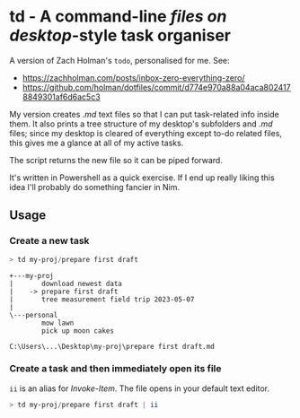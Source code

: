 # td - A command-line *files on desktop*-style task organiser

A version of Zach Holman's `todo`, personalised for me. See:

- <https://zachholman.com/posts/inbox-zero-everything-zero/>
- <https://github.com/holman/dotfiles/commit/d774e970a88a04aca8024178849301af6d6ac5c3>

My version creates _.md_ text files so that I can put task-related info inside 
them. It also prints a tree structure of my desktop's subfolders and _.md_ files;
since my desktop is cleared of everything except to-do related files, this gives me a
glance at all of my active tasks.

The script returns the new file so it can be piped forward.

It's written in Powershell as a quick exercise. If I end up really liking this idea
I'll probably do something fancier in Nim.


## Usage

### Create a new task

``` powershell
> td my-proj/prepare first draft
```

```
+---my-proj
|       download newest data
|    -> prepare first draft
|       tree measurement field trip 2023-05-07
|
\---personal
        mow lawn
        pick up moon cakes
        
C:\Users\...\Desktop\my-proj\prepare first draft.md
```

### Create a task and then immediately open its file

`ii` is an alias for *Invoke-Item*. The file opens in your default text editor.

``` powershell
> td my-proj/prepare first draft | ii
```
